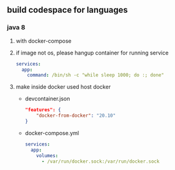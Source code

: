 ## build codespace for languages

### java 8

1. with docker-compose
2. if image not os, please hangup container for running service

   ```yml
   services:
     app:
       command: /bin/sh -c "while sleep 1000; do :; done"
   ```

3. make inside docker used host docker

   - devcontainer.json

     ```json
     "features": {
         "docker-from-docker": "20.10"
     }
     ```

   - docker-compose.yml

     ```yml
     services:
       app:
         volumes:
           - /var/run/docker.sock:/var/run/docker.sock
     ```
